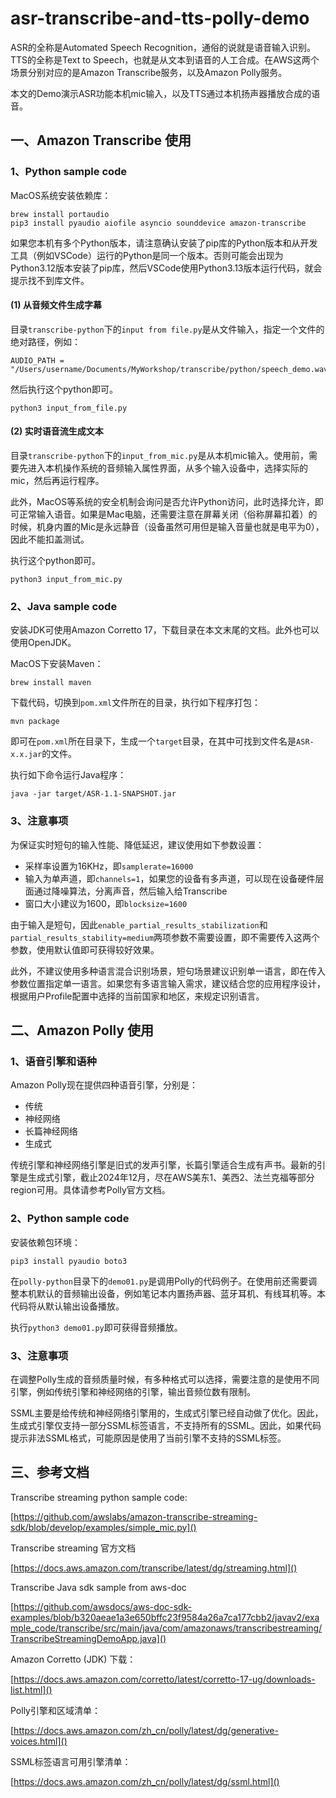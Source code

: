 # asr-transcribe-and-tts-polly-demo

ASR的全称是Automated Speech Recognition，通俗的说就是语音输入识别。TTS的全称是Text to Speech，也就是从文本到语音的人工合成。在AWS这两个场景分别对应的是Amazon Transcribe服务，以及Amazon Polly服务。

本文的Demo演示ASR功能本机mic输入，以及TTS通过本机扬声器播放合成的语音。

## 一、Amazon Transcribe 使用

### 1、Python sample code

MacOS系统安装依赖库：

```shell
brew install portaudio
pip3 install pyaudio aiofile asyncio sounddevice amazon-transcribe
```

如果您本机有多个Python版本，请注意确认安装了pip库的Python版本和从开发工具（例如VSCode）运行的Python是同一个版本。否则可能会出现为Python3.12版本安装了pip库，然后VSCode使用Python3.13版本运行代码，就会提示找不到库文件。

#### (1) 从音频文件生成字幕

目录`transcribe-python`下的`input from file.py`是从文件输入，指定一个文件的绝对路径，例如：

```
AUDIO_PATH = "/Users/username/Documents/MyWorkshop/transcribe/python/speech_demo.wav"
```

然后执行这个python即可。

```shell
python3 input_from_file.py
```

#### (2) 实时语音流生成文本

目录`transcribe-python`下的`input_from_mic.py`是从本机mic输入。使用前，需要先进入本机操作系统的音频输入属性界面，从多个输入设备中，选择实际的mic，然后再运行程序。

此外，MacOS等系统的安全机制会询问是否允许Python访问，此时选择允许，即可正常输入语音。如果是Mac电脑，还需要注意在屏幕关闭（俗称屏幕扣着）的时候，机身内置的Mic是永远静音（设备虽然可用但是输入音量也就是电平为0），因此不能扣盖测试。

执行这个python即可。

```shell
python3 input_from_mic.py
```

### 2、Java sample code

安装JDK可使用Amazon Corretto 17，下载目录在本文末尾的文档。此外也可以使用OpenJDK。

MacOS下安装Maven：

```shell
brew install maven
```

下载代码，切换到`pom.xml`文件所在的目录，执行如下程序打包：

```shell
mvn package
```

即可在`pom.xml`所在目录下，生成一个`target`目录，在其中可找到文件名是`ASR-x.x.jar`的文件。

执行如下命令运行Java程序：

```shell
java -jar target/ASR-1.1-SNAPSHOT.jar
```

### 3、注意事项

为保证实时短句的输入性能、降低延迟，建议使用如下参数设置：

- 采样率设置为16KHz，即`samplerate=16000`
- 输入为单声道，即`channels=1`，如果您的设备有多声道，可以现在设备硬件层面通过降噪算法，分离声音，然后输入给Transcribe
- 窗口大小建议为1600，即`blocksize=1600`

由于输入是短句，因此`enable_partial_results_stabilization`和`partial_results_stability=medium`两项参数不需要设置，即不需要传入这两个参数，使用默认值即可获得较好效果。

此外，不建议使用多种语言混合识别场景，短句场景建议识别单一语言，即在传入参数位置指定单一语言。如果您有多语言输入需求，建议结合您的应用程序设计，根据用户Profile配置中选择的当前国家和地区，来规定识别语言。

## 二、Amazon Polly 使用

### 1、语音引擎和语种

Amazon Polly现在提供四种语音引擎，分别是：

- 传统
- 神经网络
- 长篇神经网络
- 生成式

传统引擎和神经网络引擎是旧式的发声引擎，长篇引擎适合生成有声书。最新的引擎是生成式引擎，截止2024年12月，尽在AWS美东1、美西2、法兰克福等部分region可用。具体请参考Polly官方文档。

### 2、Python sample code

安装依赖包环境：

```shell
pip3 install pyaudio boto3
```

在`polly-python`目录下的`demo01.py`是调用Polly的代码例子。在使用前还需要调整本机默认的音频输出设备，例如笔记本内置扬声器、蓝牙耳机、有线耳机等。本代码将从默认输出设备播放。

执行`python3 demo01.py`即可获得音频播放。

### 3、注意事项

在调整Polly生成的音频质量时候，有多种格式可以选择，需要注意的是使用不同引擎，例如传统引擎和神经网络的引擎，输出音频位数有限制。

SSML主要是给传统和神经网络引擎用的，生成式引擎已经自动做了优化。因此，生成式引擎仅支持一部分SSML标签语言，不支持所有的SSML。因此，如果代码提示非法SSML格式，可能原因是使用了当前引擎不支持的SSML标签。

## 三、参考文档

Transcribe streaming python sample code:

[https://github.com/awslabs/amazon-transcribe-streaming-sdk/blob/develop/examples/simple_mic.py]()

Transcribe streaming 官方文档

[https://docs.aws.amazon.com/transcribe/latest/dg/streaming.html]()

Transcribe Java sdk sample from aws-doc

[https://github.com/awsdocs/aws-doc-sdk-examples/blob/b320aeae1a3e650bffc23f9584a26a7ca177cbb2/javav2/example_code/transcribe/src/main/java/com/amazonaws/transcribestreaming/TranscribeStreamingDemoApp.java]()

Amazon Corretto (JDK) 下载：

[https://docs.aws.amazon.com/corretto/latest/corretto-17-ug/downloads-list.html]()

Polly引擎和区域清单：

[https://docs.aws.amazon.com/zh_cn/polly/latest/dg/generative-voices.html]()

SSML标签语言可用引擎清单：

[https://docs.aws.amazon.com/zh_cn/polly/latest/dg/ssml.html]()




